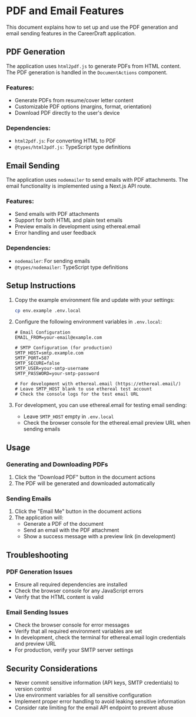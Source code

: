 # PDF and Email Features

This document explains how to set up and use the PDF generation and email sending features in the CareerDraft application.

## PDF Generation

The application uses `html2pdf.js` to generate PDFs from HTML content. The PDF generation is handled in the `DocumentActions` component.

### Features:
- Generate PDFs from resume/cover letter content
- Customizable PDF options (margins, format, orientation)
- Download PDF directly to the user's device

### Dependencies:
- `html2pdf.js`: For converting HTML to PDF
- `@types/html2pdf.js`: TypeScript type definitions

## Email Sending

The application uses `nodemailer` to send emails with PDF attachments. The email functionality is implemented using a Next.js API route.

### Features:
- Send emails with PDF attachments
- Support for both HTML and plain text emails
- Preview emails in development using ethereal.email
- Error handling and user feedback

### Dependencies:
- `nodemailer`: For sending emails
- `@types/nodemailer`: TypeScript type definitions

## Setup Instructions

1. Copy the example environment file and update with your settings:
   ```bash
   cp env.example .env.local
   ```

2. Configure the following environment variables in `.env.local`:
   ```
   # Email Configuration
   EMAIL_FROM=your-email@example.com
   
   # SMTP Configuration (for production)
   SMTP_HOST=smtp.example.com
   SMTP_PORT=587
   SMTP_SECURE=false
   SMTP_USER=your-smtp-username
   SMTP_PASSWORD=your-smtp-password
   
   # For development with ethereal.email (https://ethereal.email/)
   # Leave SMTP_HOST blank to use ethereal test account
   # Check the console logs for the test email URL
   ```

3. For development, you can use ethereal.email for testing email sending:
   - Leave `SMTP_HOST` empty in `.env.local`
   - Check the browser console for the ethereal.email preview URL when sending emails

## Usage

### Generating and Downloading PDFs
1. Click the "Download PDF" button in the document actions
2. The PDF will be generated and downloaded automatically

### Sending Emails
1. Click the "Email Me" button in the document actions
2. The application will:
   - Generate a PDF of the document
   - Send an email with the PDF attachment
   - Show a success message with a preview link (in development)

## Troubleshooting

### PDF Generation Issues
- Ensure all required dependencies are installed
- Check the browser console for any JavaScript errors
- Verify that the HTML content is valid

### Email Sending Issues
- Check the browser console for error messages
- Verify that all required environment variables are set
- In development, check the terminal for ethereal.email login credentials and preview URL
- For production, verify your SMTP server settings

## Security Considerations

- Never commit sensitive information (API keys, SMTP credentials) to version control
- Use environment variables for all sensitive configuration
- Implement proper error handling to avoid leaking sensitive information
- Consider rate limiting for the email API endpoint to prevent abuse
